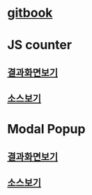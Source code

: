 # [gitbook](https://sonia-1.gitbook.io/js-study/)

# JS counter

## [결과화면보기](https://hellosonia.github.io/counter/counter.html)

## [소스보기](https://github.com/helloSonia/helloSonia.github.io/blob/master/counter/js/counter.js)


# Modal Popup

## [결과화면보기](https://hellosonia.github.io/modalPopup/popup.html)

## [소스보기](https://github.com/helloSonia/helloSonia.github.io/blob/master/modalPopup/js/popup.js)
